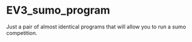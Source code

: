 # EV3_sumo_program
Just a pair of almost identical programs that will allow you to run a sumo competition.

